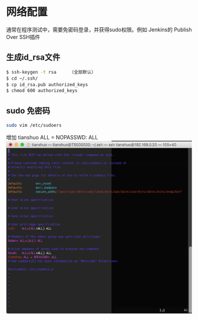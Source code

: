# 网络配置

通常在程序测试中，需要免密码登录，并获得sudo权限。例如 Jenkins的 Publish Over SSH插件

## 生成id_rsa文件
```bash
$ ssh-keygen -t rsa     （全部默认）
$ cd ~/.ssh/
$ cp id_rsa.pub authorized_keys
$ chmod 600 authorized_keys
```

## sudo 免密码
```bash
sudo vim /etc/sudoers
```
增加 tianshuo ALL = NOPASSWD: ALL
![网路配置图](./images/sudoers.png)
